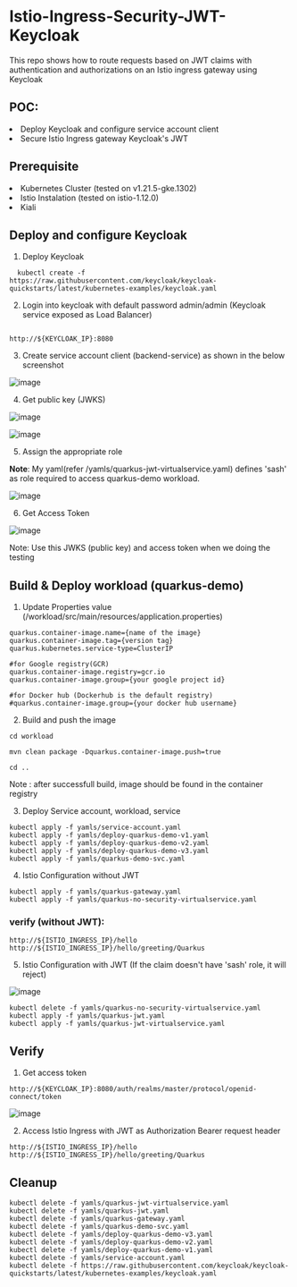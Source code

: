 # Istio-Ingress-Security-JWT-Keycloak

This repo shows how to route requests based on JWT claims with authentication and authorizations on an Istio ingress gateway using Keycloak

## POC:
<li>
Deploy Keycloak and configure service account client
</li>
<li>
Secure Istio Ingress gateway Keycloak's JWT
</li>

## Prerequisite

<li>
Kubernetes Cluster (tested on v1.21.5-gke.1302)
 </li>
 <li>
Istio Instalation (tested on istio-1.12.0)
</li>
<li>
Kiali
</li>

## Deploy and configure Keycloak

1) Deploy Keycloak

```
  kubectl create -f https://raw.githubusercontent.com/keycloak/keycloak-quickstarts/latest/kubernetes-examples/keycloak.yaml
```
2) Login into keycloak with default password admin/admin (Keycloak service exposed as Load Balancer)

```

http://${KEYCLOAK_IP}:8080

```

3) Create service account client (backend-service) as shown in the below screenshot

![image](https://user-images.githubusercontent.com/16347988/143782318-07d69a4a-a78e-425e-90c0-b58240c4f0b0.png)

4) Get public key (JWKS)

![image](https://user-images.githubusercontent.com/16347988/143782092-2fb56836-e119-403e-9ed7-47b348cfe93a.png)

![image](https://user-images.githubusercontent.com/16347988/143782421-5965f464-40f3-4285-b5ac-35c0b39ff89e.png)

5) Assign the appropriate role

**Note**: My yaml(refer /yamls/quarkus-jwt-virtualservice.yaml) defines 'sash' as role required to access quarkus-demo workload.

![image](https://user-images.githubusercontent.com/16347988/144045472-58511486-ac98-440a-b4dd-f0390d8df413.png)


6) Get Access Token

![image](https://user-images.githubusercontent.com/16347988/143782280-2f705781-fbbe-468e-b834-d9f1389a2857.png)

Note: Use this JWKS (public key) and access token when we doing the testing


## Build & Deploy workload (quarkus-demo)

1) Update Properties value (/workload/src/main/resources/application.properties)

```
quarkus.container-image.name={name of the image} 
quarkus.container-image.tag={version tag}
quarkus.kubernetes.service-type=ClusterIP

#for Google registry(GCR)
quarkus.container-image.registry=gcr.io
quarkus.container-image.group={your google project id}

#for Docker hub (Dockerhub is the default registry)
#quarkus.container-image.group={your docker hub username}
```

2) Build and push the image

```
cd workload

mvn clean package -Dquarkus.container-image.push=true

cd ..

```
Note : after successfull build, image should be found in the container registry

3) Deploy Service account, workload, service

```
kubectl apply -f yamls/service-account.yaml
kubectl apply -f yamls/deploy-quarkus-demo-v1.yaml
kubectl apply -f yamls/deploy-quarkus-demo-v2.yaml
kubectl apply -f yamls/deploy-quarkus-demo-v3.yaml
kubectl apply -f yamls/quarkus-demo-svc.yaml

```
4) Istio Configuration without JWT

```
kubectl apply -f yamls/quarkus-gateway.yaml
kubectl apply -f yamls/quarkus-no-security-virtualservice.yaml

```
### verify (without JWT):
```
http://${ISTIO_INGRESS_IP}/hello
http://${ISTIO_INGRESS_IP}/hello/greeting/Quarkus

```

5) Istio Configuration with JWT (If the claim doesn't have 'sash' role, it will reject)

![image](https://user-images.githubusercontent.com/16347988/144046403-a8ef0b4f-78ef-4d87-831c-356d2f5ad202.png)


```
kubectl delete -f yamls/quarkus-no-security-virtualservice.yaml
kubectl apply -f yamls/quarkus-jwt.yaml
kubectl apply -f yamls/quarkus-jwt-virtualservice.yaml

```
## Verify

1) Get access token 

```
http://${KEYCLOAK_IP}:8080/auth/realms/master/protocol/openid-connect/token

```
![image](https://user-images.githubusercontent.com/16347988/144073005-8d9fb189-b18d-4812-8083-94e9ecd920fd.png)

2) Access Istio Ingress with JWT as Authorization Bearer request header

```
http://${ISTIO_INGRESS_IP}/hello
http://${ISTIO_INGRESS_IP}/hello/greeting/Quarkus

```

## Cleanup

```
kubectl delete -f yamls/quarkus-jwt-virtualservice.yaml
kubectl delete -f yamls/quarkus-jwt.yaml
kubectl delete -f yamls/quarkus-gateway.yaml
kubectl delete -f yamls/quarkus-demo-svc.yaml
kubectl delete -f yamls/deploy-quarkus-demo-v3.yaml
kubectl delete -f yamls/deploy-quarkus-demo-v2.yaml
kubectl delete -f yamls/deploy-quarkus-demo-v1.yaml
kubectl delete -f yamls/service-account.yaml
kubectl delete -f https://raw.githubusercontent.com/keycloak/keycloak-quickstarts/latest/kubernetes-examples/keycloak.yaml

```
